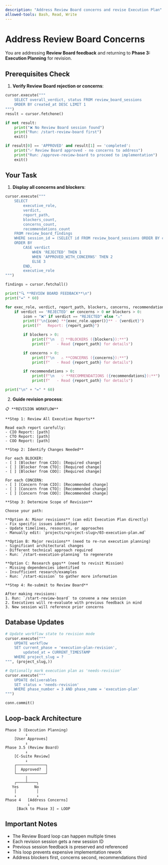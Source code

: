 ```yaml
---
description: "Address Review Board concerns and revise Execution Plan"
allowed-tools: Bash, Read, Write
---
```


# Address Review Board Concerns

You are addressing **Review Board feedback** and returning to **Phase 3: Execution Planning** for revision.

## Prerequisites Check

1. **Verify Review Board rejection or concerns**:
```python
cursor.execute("""
    SELECT overall_verdict, status FROM review_board_sessions
    ORDER BY created_at DESC LIMIT 1
""")
result = cursor.fetchone()

if not result:
    print("❌ No Review Board session found")
    print("Run: /start-review-board first")
    exit()

if result[0] == 'APPROVED' and result[1] == 'completed':
    print("✅ Review Board approved - no concerns to address")
    print("Run: /approve-review-board to proceed to implementation")
    exit()
```

## Your Task

1. **Display all concerns and blockers**:
```python
cursor.execute("""
    SELECT
        executive_role,
        verdict,
        report_path,
        blockers_count,
        concerns_count,
        recommendations_count
    FROM review_board_findings
    WHERE session_id = (SELECT id FROM review_board_sessions ORDER BY created_at DESC LIMIT 1)
    ORDER BY
        CASE verdict
            WHEN 'REJECTED' THEN 1
            WHEN 'APPROVED_WITH_CONCERNS' THEN 2
            ELSE 3
        END,
        executive_role
""")

findings = cursor.fetchall()

print("🔍 **REVIEW BOARD FEEDBACK**\n")
print("=" * 60)

for exec_role, verdict, report_path, blockers, concerns, recommendations in findings:
    if verdict == 'REJECTED' or concerns > 0 or blockers > 0:
        icon = "❌" if verdict == "REJECTED" else "⚠️"
        print(f"\n{icon} **{exec_role.upper()}** - {verdict}")
        print(f"   Report: {report_path}")

        if blockers > 0:
            print(f"\n   🚫 **BLOCKERS ({blockers}):**")
            print(f"   - Read {report_path} for details")

        if concerns > 0:
            print(f"\n   ⚠️ **CONCERNS ({concerns}):**")
            print(f"   - Read {report_path} for details")

        if recommendations > 0:
            print(f"\n   💡 **RECOMMENDATIONS ({recommendations}):**")
            print(f"   - Read {report_path} for details")

print("\n" + "=" * 60)
```

2. **Guide revision process**:
```
📋 **REVISION WORKFLOW**

**Step 1: Review All Executive Reports**

Read each report carefully:
- CIO Report: [path]
- CTO Report: [path]
- COO Report: [path]

**Step 2: Identify Changes Needed**

For each BLOCKER:
- [ ] [Blocker from CIO]: [Required change]
- [ ] [Blocker from CTO]: [Required change]
- [ ] [Blocker from COO]: [Required change]

For each CONCERN:
- [ ] [Concern from CIO]: [Recommended change]
- [ ] [Concern from CTO]: [Recommended change]
- [ ] [Concern from COO]: [Recommended change]

**Step 3: Determine Scope of Revision**

Choose your path:

**Option A: Minor revisions** (can edit Execution Plan directly)
- Fix specific issues identified
- Update timelines, resources, or approaches
- Manually edit: `projects/<project-slug>/03-execution-plan.md`

**Option B: Major revisions** (need to re-run execution planning)
- Significant architectural changes
- Different technical approach required
- Run: `/start-execution-planning` to regenerate

**Option C: Research gaps** (need to revisit Mission)
- Missing dependencies identified
- Insufficient research/examples
- Run: `/start-mission` to gather more information

**Step 4: Re-submit to Review Board**

After making revisions:
1. Run: `/start-review-board` to convene a new session
2. Executives will re-evaluate with previous feedback in mind
3. New session will reference prior concerns
```

## Database Updates

```python
# Update workflow state to revision mode
cursor.execute("""
    UPDATE workflow
    SET current_phase = 'execution-plan-revision',
        updated_at = CURRENT_TIMESTAMP
    WHERE project_slug = ?
""", (project_slug,))

# Optionally mark execution plan as 'needs-revision'
cursor.execute("""
    UPDATE deliverables
    SET status = 'needs-revision'
    WHERE phase_number = 3 AND phase_name = 'execution-plan'
""")

conn.commit()
```

## Loop-back Architecture

```
Phase 3 (Execution Planning)
         ↓
    [User Approves]
         ↓
Phase 3.5 (Review Board)
         ↓
    [C-Suite Review]
         ↓
    ┌─────────────┐
    │  Approved?  │
    └─────────────┘
         │
    ┌────┴────┐
   Yes       No
    │         │
    ↓         ↓
Phase 4   [Address Concerns]
          ↓
     [Back to Phase 3] ← LOOP
```

## Important Notes

- The Review Board loop can happen multiple times
- Each revision session gets a new session ID
- Previous session feedback is preserved and referenced
- This loop prevents expensive implementation rework
- Address blockers first, concerns second, recommendations third
